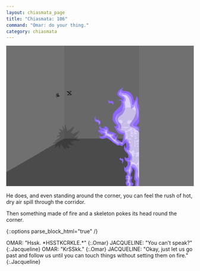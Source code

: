 ```yaml
---
layout: chiasmata_page
title: "Chiasmata: 106"
command: "Omar: do your thing."
category: chiasmata
---
```


![106](/chiasmata/images/narrative/105.png)

He does, and even standing around the corner, you can feel the rush of hot, dry air spill through the corridor.

Then something made of fire and a skeleton pokes its head round the corner.

{::options parse_block_html="true" /}
<div class="dialogue">
OMAR: "Hssk. *HSSTKCRKLE.*" 
{:.Omar}
JACQUELINE: "You can't speak?" 
{:.Jacqueline}
OMAR: "KrSSkk." 
{:.Omar}
JACQUELINE: "Okay, just let us go past and follow us until you can touch things without setting them on fire." 
{:.Jacqueline}
</div>